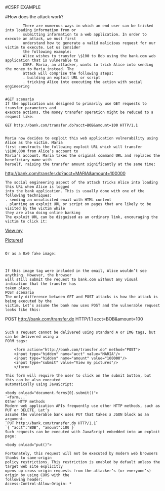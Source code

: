 #CSRF EXAMPLE

#How does the attack work?

````
        There are numerous ways in which an end user can be tricked into loading information from or
        submitting information to a web application. In order to execute an attack, we must first
        understand how to generate a valid malicious request for our victim to execute. Let us consider
        the following example:
        Alice wishes to transfer \$100 to Bob using the bank.com web application that is vulnerable to
        CSRF. Maria, an attacker, wants to trick Alice into sending the money to Maria instead. The
        attack will comprise the following steps:
        . building an exploit URL or script
        . tricking Alice into executing the action with social engineering
```

#GET scenario
If the application was designed to primarily use GET requests to transfer parameters and
execute actions, the money transfer operation might be reduced to a request like:

````

    GET http://bank.com/transfer.do?acct=BOB&amount=100 HTTP/1.1

```

Maria now decides to exploit this web application vulnerability using Alice as the victim. Maria
first constructs the following exploit URL which will transfer \$100,000 from Alice’s account to
Maria’s account. Maria takes the original command URL and replaces the beneficiary name with
herself, raising the transfer amount significantly at the same time:
```

http://bank.com/transfer.do?acct=MARIA&amount=100000

```
The social engineering aspect of the attack tricks Alice into loading this URL when Alice is logged
into the bank application. This is usually done with one of the following techniques:
. sending an unsolicited email with HTML content
. planting an exploit URL or script on pages that are likely to be visited by the victim while
they are also doing online banking
The exploit URL can be disguised as an ordinary link, encouraging the victim to click it:
```

<a href="http://bank.com/transfer.do?acct=MARIA&amount=100000">View my

Pictures!</a>

```

Or as a 0x0 fake image:

```

<img src="http://bank.com/transfer.do?acct=MARIA&amount=100000" width="0"
height="0" border="0">

```

If this image tag were included in the email, Alice wouldn’t see anything. However, the browser
will still submit the request to bank.com without any visual indication that the transfer has
taken place.
POST scenario
The only difference between GET and POST attacks is how the attack is being executed by the
victim. Let’s assume the bank now uses POST and the vulnerable request looks like this:

```

POST http://bank.com/transfer.do HTTP/1.1
acct=BOB&amount=100

```

Such a request cannot be delivered using standard A or IMG tags, but can be delivered using a
FORM tags:
```

        <form action="http://bank.com/transfer.do" method="POST">
        <input type="hidden" name="acct" value="MARIA"/>
        <input type="hidden" name="amount" value="100000"/>
        <input type="submit" value="View my pictures"/>
        </form>

```
This form will require the user to click on the submit button, but this can be also executed
automatically using JavaScript:

<body onload="document.forms[0].submit()">
`<form...`
Other HTTP methods
Modern web application APIs frequently use other HTTP methods, such as PUT or DELETE. Let’s
assume the vulnerable bank uses PUT that takes a JSON block as an argument:
`PUT http://bank.com/transfer.do HTTP/1.1`
`{ "acct":"BOB", "amount":100 }`
Such requests can be executed with JavaScript embedded into an exploit page:
```

<script>
    function put() {
    var x = new XMLHttpRequest();
    x.open("PUT","http://bank.com/transfer.do",true);
    x.setRequestHeader("Content-Type", "application/json");
    x.send(JSON.stringify({"acct":"BOB", "amount":100}));
    }
    </script>

    <body onload="put()">

```
Fortunately, this request will not be executed by modern web browsers thanks to same-origin
policy restrictions. This restriction is enabled by default unless the target web site explicitly
opens up cross-origin requests from the attacker’s (or everyone’s) origin by using CORS with the
following header:
Access-Control-Allow-Origin: *
```
